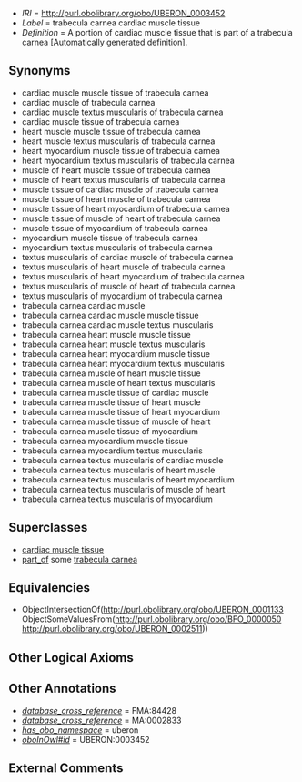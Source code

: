  * *IRI* = http://purl.obolibrary.org/obo/UBERON_0003452
 * *Label* = trabecula carnea cardiac muscle tissue
 * *Definition* = A portion of cardiac muscle tissue that is part of a trabecula carnea [Automatically generated definition].

## Synonyms

 * cardiac muscle muscle tissue of trabecula carnea
 * cardiac muscle of trabecula carnea
 * cardiac muscle textus muscularis of trabecula carnea
 * cardiac muscle tissue of trabecula carnea
 * heart muscle muscle tissue of trabecula carnea
 * heart muscle textus muscularis of trabecula carnea
 * heart myocardium muscle tissue of trabecula carnea
 * heart myocardium textus muscularis of trabecula carnea
 * muscle of heart muscle tissue of trabecula carnea
 * muscle of heart textus muscularis of trabecula carnea
 * muscle tissue of cardiac muscle of trabecula carnea
 * muscle tissue of heart muscle of trabecula carnea
 * muscle tissue of heart myocardium of trabecula carnea
 * muscle tissue of muscle of heart of trabecula carnea
 * muscle tissue of myocardium of trabecula carnea
 * myocardium muscle tissue of trabecula carnea
 * myocardium textus muscularis of trabecula carnea
 * textus muscularis of cardiac muscle of trabecula carnea
 * textus muscularis of heart muscle of trabecula carnea
 * textus muscularis of heart myocardium of trabecula carnea
 * textus muscularis of muscle of heart of trabecula carnea
 * textus muscularis of myocardium of trabecula carnea
 * trabecula carnea cardiac muscle
 * trabecula carnea cardiac muscle muscle tissue
 * trabecula carnea cardiac muscle textus muscularis
 * trabecula carnea heart muscle muscle tissue
 * trabecula carnea heart muscle textus muscularis
 * trabecula carnea heart myocardium muscle tissue
 * trabecula carnea heart myocardium textus muscularis
 * trabecula carnea muscle of heart muscle tissue
 * trabecula carnea muscle of heart textus muscularis
 * trabecula carnea muscle tissue of cardiac muscle
 * trabecula carnea muscle tissue of heart muscle
 * trabecula carnea muscle tissue of heart myocardium
 * trabecula carnea muscle tissue of muscle of heart
 * trabecula carnea muscle tissue of myocardium
 * trabecula carnea myocardium muscle tissue
 * trabecula carnea myocardium textus muscularis
 * trabecula carnea textus muscularis of cardiac muscle
 * trabecula carnea textus muscularis of heart muscle
 * trabecula carnea textus muscularis of heart myocardium
 * trabecula carnea textus muscularis of muscle of heart
 * trabecula carnea textus muscularis of myocardium

## Superclasses

 * [cardiac muscle tissue](../../UBERON/33/UBERON_0001133.md)
 * [part_of](../../BFO/50/BFO_0000050.md) some [trabecula carnea](../../UBERON/11/UBERON_0002511.md)

## Equivalencies

 * ObjectIntersectionOf(<http://purl.obolibrary.org/obo/UBERON_0001133> ObjectSomeValuesFrom(<http://purl.obolibrary.org/obo/BFO_0000050> <http://purl.obolibrary.org/obo/UBERON_0002511>))

## Other Logical Axioms


## Other Annotations

 * *[database_cross_reference](../../ef/oboInOwl#hasDbXref.md)* = FMA:84428
 * *[database_cross_reference](../../ef/oboInOwl#hasDbXref.md)* = MA:0002833
 * *[has_obo_namespace](../../ce/oboInOwl#hasOBONamespace.md)* = uberon
 * *[oboInOwl#id](../../id/oboInOwl#id.md)* = UBERON:0003452

## External Comments

